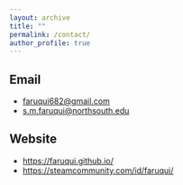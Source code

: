 ```yaml
---
layout: archive
title: ""
permalink: /contact/
author_profile: true
---
```


## Email

* faruqui682@gmail.com
* s.m.faruqui@northsouth.edu


## Website

* https://faruqui.github.io/
* https://steamcommunity.com/id/faruqui/
